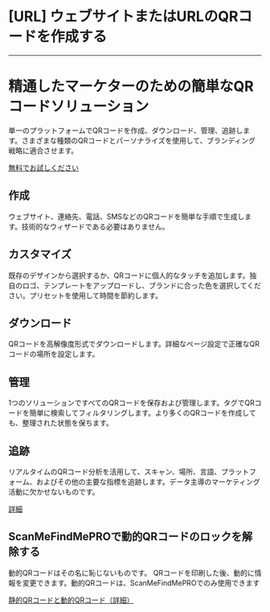 <h1>[URL] ウェブサイトまたはURLのQRコードを作成する</h1>

----------

<h1>精通したマーケターのための簡単なQRコードソリューション</h1>

<p>単一のプラットフォームでQRコードを作成、ダウンロード、管理、追跡します。さまざまな種類のQRコードとパーソナライズを使用して、ブランディング戦略に適合させます。</p>

<p> <a href="#pro">無料でお試しください</a></p>

<h2>作成</h2>

<p>ウェブサイト、連絡先、電話、SMSなどのQRコードを簡単な手順で生成します。技術的なウィザードである必要はありません。</p>

<h2>カスタマイズ</h2>

<p>既存のデザインから選択するか、QRコードに個人的なタッチを追加します。独自のロゴ、テンプレートをアップロードし、ブランドに合った色を選択してください。プリセットを使用して時間を節約します。</p>

<h2>ダウンロード</h2>

<p>QRコードを高解像度形式でダウンロードします。詳細なページ設定で正確なQRコードの場所を設定します。</p>

<h2>管理</h2>

<p>1つのソリューションですべてのQRコードを保存および管理します。タグでQRコードを簡単に検索してフィルタリングします。より多くのQRコードを作成しても、整理された状態を保ちます。</p>

<h2>追跡</h2>

<p>リアルタイムのQRコード分析を活用して、スキャン、場所、言語、プラットフォーム、およびその他の主要な指標を追跡します。データ主導のマーケティング活動に欠かせないものです。</p>

<p> <a href="#article:about_statistics">詳細</a> </p>

<h2>ScanMeFindMePROで動的QRコードのロックを解除する</h2>

<p>動的QRコードはその名に恥じないものです。 QRコードを印刷した後、動的に情報を変更できます。動的QRコードは、ScanMeFindMePROでのみ使用できます</p>

<p> <a href="#article:about_static">静的QRコードと動的QRコード（詳細）</a> </p>

